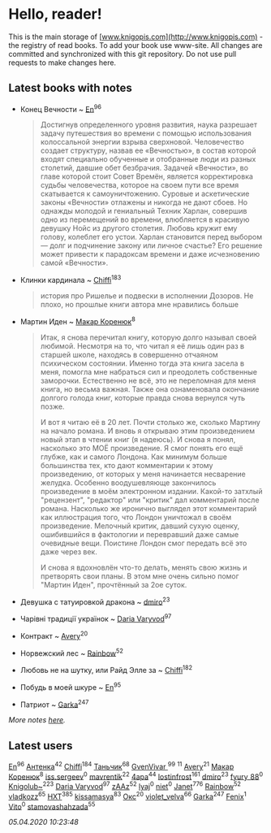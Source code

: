 # Hello, reader!
This is the main storage of [www.knigopis.com](http://www.knigopis.com) - the registry of read books.
To add your book use www-site. All changes are committed and synchronized with this git repository.
Do not use pull requests to make changes here.


## Latest books with notes
* Конец Вечности ~ [En](users/333/333646551-vkontakte)<sup>96</sup>
    > Достигнув определенного уровня развития, наука разрешает задачу путешествия во времени с помощью использования колоссальной энергии взрыва сверхновой. Человечество создает структуру, назвав ее «Вечностью», в состав которой входят специально обученные и отобранные люди из разных столетий, давшие обет безбрачия. Задачей «Вечности», во главе которой стоит Совет Времён, является корректировка судьбы человечества, которое на своем пути все время скатывается к самоуничтожению.
    > Суровые и аскетические законы «Вечности» отлажены и никогда не дают сбоев. Но однажды молодой и гениальный Техник Харлан, совершив одно из перемещений во времени, влюбляется в красивую девушку Нойс из другого столетия. Любовь кружит ему голову, колеблет его устои. Харлан становится перед выбором — долг и подчинение закону или личное счастье? Его решение может привести к парадоксам времени и даже исчезновению самой «Вечности».

* Клинки кардинала ~ [Chiffi](users/105/105831994080785626680-google)<sup>183</sup>
    > история про Ришелье и подвески в исполнении Дозоров. Не плохо, но прошлые книги автора мне нравились больше

* Мартин Иден ~ [Макар Коренюк](users/126/126368737-vkontakte)<sup>8</sup>
    > Итак, я снова перечитал книгу, которую долго называл своей любимой. Несмотря на то, что читал я её лишь один раз в старшей школе, находясь в совершенно отчаяном психическом состоянии. Именно тогда эта книга засела в меня, помогла мне набраться сил и преодолеть собственные заморочки. Естественно не всё, это не переломная для меня книга, но весьма важная. Также она ознаменовала окончание долгого голода книг, которые правда снова вернулся чуть позже. 
    > 
    > И вот я читаю её в 20 лет. Почти столько же, сколько Мартину на начало романа. И вновь я открываю этим произведением новый этап в чтении книг (я надеюсь). И снова я понял, насколько это МОЁ произведение. Я смог понять его ещё глубже, как и самого Лондона. Как минимум больше большинства тех, кто дают комментарии к этому произведению, от которых у меня начинается несварение желудка. Особенно воодушевляюще закончилось произведение в моём электронном издании. Какой-то затхлый "рецензент", "редактор" или "критик" дал комментарий после романа. Насколько же иронично выглядел этот комментарий как иллюстрация того, что Лондон уничтожал в своём произведение. Мелочный критик, давший сухую оценку, ошибившийся в фактологии и перевравший даже самые очевидные вещи. Поистине Лондон смог передать всё это даже через век. 
    > 
    > И снова я вдохновлён что-то делать, менять свою жизнь и претворять свои планы. В этом мне очень сильно помог "Мартин Иден", прочтённый за 2ое суток.

* Девушка с татуировкой дракона ~ [dmiro](users/571/5714115-vkontakte)<sup>23</sup>

* Чарівні традиції українок ~ [Daria Varyvod](users/829/829893410524253-facebook)<sup>97</sup>

* Контракт ~ [Avery](users/567/56734832-yandex)<sup>20</sup>

* Норвежский лес ~ [Rainbow](users/109/109787328219839805802-google)<sup>52</sup>

* Любовь не на шутку,  или Райд Элле за ~ [Chiffi](users/105/105831994080785626680-google)<sup>182</sup>

* Побудь в моей шкуре ~ [En](users/333/333646551-vkontakte)<sup>95</sup>

* Патриот ~ [Garka](users/115/115753719718250012620-google)<sup>247</sup>


_More notes [here](latest_books_with_notes.md)._


## Latest users
[En](users/333/333646551-vkontakte)<sup>96</sup> 
[Антенка](users/118/118158645037334943900-google)<sup>42</sup> 
[Chiffi](users/105/105831994080785626680-google)<sup>184</sup> 
[Таньчик](users/209/2096581563762610-facebook)<sup>68</sup> 
[GvenVivar ](users/158/158266434925901-facebook)<sup>99</sup> 
[](users/153/1537586159620888-facebook)<sup>11</sup> 
[Avery](users/567/56734832-yandex)<sup>21</sup> 
[Макар Коренюк](users/126/126368737-vkontakte)<sup>8</sup> 
[iss.sergeev](users/554/554456833-vkontakte)<sup>0</sup> 
[mavrentik](users/200/200666735-vkontakte)<sup>22</sup> 
[4apa](users/117/117392596378069249667-google)<sup>44</sup> 
[lostinfrost](users/217/217891524-vkontakte)<sup>161</sup> 
[dmiro](users/571/5714115-vkontakte)<sup>23</sup> 
[fyury_88](users/287/287448137-vkontakte)<sup>0</sup> 
[Knigolub~](users/111/111878597279669641685-google)<sup>223</sup> 
[Daria Varyvod](users/829/829893410524253-facebook)<sup>97</sup> 
[zAAz](users/202/202248233-vkontakte)<sup>52</sup> 
[lyaj](users/607/60734149-vkontakte)<sup>0</sup> 
[niet](users/106/106650512180050127359-google)<sup>0</sup> 
[Janet](users/108/108113656204404967440-google)<sup>776</sup> 
[Rainbow](users/109/109787328219839805802-google)<sup>52</sup> 
[vladkozz](users/572/57239276-vkontakte)<sup>65</sup> 
[HXT](users/100/100002563462782-facebook)<sup>385</sup> 
[kissamasya](users/684/68439978-vkontakte)<sup>83</sup> 
[Окс](users/102/102536471289425216982-google)<sup>20</sup> 
[violet_velva](users/116/116961712580551399099-google)<sup>66</sup> 
[Garka](users/115/115753719718250012620-google)<sup>247</sup> 
[Fenix](users/111/111367585493471720963-google)<sup>1</sup> 
[Vito](users/128/128796434813510-facebook)<sup>0</sup> 
[stamovashahzada](users/310/310646815-vkontakte)<sup>55</sup> 


_05.04.2020 10:23:48_
